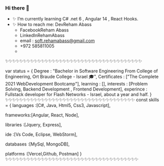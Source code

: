 ### Hi there 👋

<!--
**rehamAbass/rehamAbass** is a  _special_ ✨ repository because its `README.md` (this file) appears on your GitHub profile.
-->
- ✨ I’m currently learning  C# .net 6 , Angular 14 , React Hooks.
- ✨ How to reach me: 
    DevReham Abass  
    - FacebookReham Abass 
    - LinkedInRehamAbass  
    - email : soft.rehamabass@gmail.com
    - +972 585811005
    - 
✨✨✨✨✨✨✨✨✨✨✨✨✨✨✨✨✨✨✨✨✨✨✨✨✨✨✨✨✨✨✨✨✨✨✨✨✨✨

var status = 
{ 
  Degree       : "Bachelor in Software Engineering From College of Engineering, Ort Braude College - Israel 🎓",
  Certificates : ["The Complete 2021 WebDevelopment Bootcamp"],
  learning     : [],
  interests    : [Problem Solving, Backend Development , Frontend Development],
  experince    : Fullstack developer for Flash Networks - Israel, about a year and half.
}
✨✨✨✨✨✨✨✨✨✨✨✨✨✨✨✨✨✨✨✨✨✨✨✨✨✨✨✨✨✨✨✨✨✨✨✨
const skills = 
{
  languages :[C#,  Java, Html5, Css3, Javascript],
  
  frameworks:[Angular, React, Node],
  
  libraries :[Jquery,  Express],
  
  ide       :[Vs Code, Eclipse, WebStorm],
  
  databases :[MySql, MongoDB],
  
  platforms :[Vercel,Github, Postman]
}
✨✨✨✨✨✨✨✨✨✨✨✨✨✨✨✨✨✨✨✨✨✨✨✨✨✨✨✨✨✨✨✨✨✨✨✨✨
